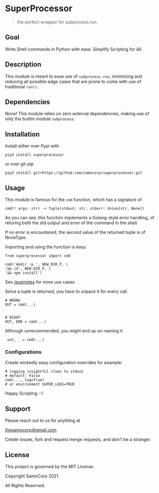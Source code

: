 # SuperProcessor

> the perfect wrapper for subprocess.run

## Goal

Write Shell commands in Python with ease. Simplify Scripting for All.

## Description 

This module is meant to ease use of `subprocess.run`,
minimizing and reducing all possible edge cases that
are prone to come with use of traditional `run()`.



## Dependencies

None! This module relies on zero external dependencies, 
making use of only the builtin module `subprocess`.

## Installation

Install either over Pypi with 

    pip3 install superprocessor
    
or over git-pip

    pip3 install git+https://github.com/samocorp/superprocessor.git
    

## Usage

This module is famous for the `cmd` function, which has a signature of 

    cmd(* args: str) -> Tuple(stdout: str, stderr: Union[str, None])

As you can see, this function implements a Golang-style error handling, of returing
both the std output and error of the command in the shell.

If no error is encountered, the second value of the returned tuple is of NoneType.

Importing and using the function is easy.

    from superprocessor import cmd
    
    cmd('mkdir -p ', NEW_DIR_P, \
    '&& cd', NEW_DIR_P, \
    '&& npm install')
    
See [/examples](https://github.com/samocorp/superprocessor/tree/master/examples) for more use cases.


Since a tuple is returned, you have to unpack it for every call.

    # WRONG
    OUT = cmd(...)
    
    
    # RIGHT
    OUT, ERR = cmd(...)
    
Although unrecommended, you might end up un-naming it

     out, _ = cmd(...)

### Configurations

     
Create wickedly easy configuration overrides for example:

    # logging insightful clues to stdout
    # default: False
    cmd(..., log=True)
    # or environment SUPER_LOGS=TRUE     
     
     
     
Happy Scripting :-)
    
    
    
## Support

Please reach out to us for anything at

<thesamocorp@gmail.com> 

Create issues, fork and request merge requests, and don't be a stranger.

## License

This project is governed by the MIT License.

Copyright SamoCorp 2021.

All Rights Reserved.
